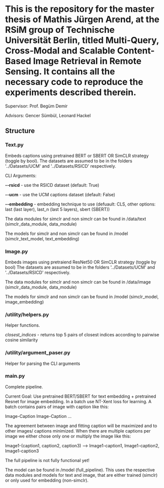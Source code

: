 # This is the repository for the master thesis of Mathis Jürgen Arend, at the RSiM group of Technische Universität Berlin, titled Multi-Query, Cross-Modal and Scalable Content-Based Image Retrieval in Remote Sensing. It contains all the necessary code to reproduce the experiments described therein.


Supervisor: Prof. Begüm Demir

Advisors: Gencer Sümbül, Leonard Hackel



## Structure

### Text.py

Embeds captions using pretrained BERT or SBERT OR SimCLR strategy (toggle by bool). The datasets are assumed to be in the folders '../Datasets/UCM' and '../Datasets/RSICD' 
respectively.

CLI Arguments:


**--rsicd** - use the RSICD dataset (default: True)

**--ucm** - use the UCM captions dataset (default: False)

**--embedding** - embedding technique to use (defuault: CLS, other options: last (last layer), last_n (last 5 layers), sbert (SBERT))


The data modules for simclr and non simclr can be found in /data/text (simclr_data_module, data_module)

The models for simclr and non simclr can be found in /model (simclr_text_model, text_embedding)

### Image.py

Embeds images using pretraiend ResNet50 OR SimCLR strategy (toggle by bool) The datasets are assumed to be in the folders '../Datasets/UCM' and '../Datasets/RSICD' respectively.

The data modules for simclr and non simclr can be found in /data/image (simclr_data_module, data_module)

The models for simclr and non simclr can be found in /model (simclr_model, image_embedding)

### /utility/helpers.py

Helper functions. 

*closest_indices* - returns top 5 pairs of closest indices according to pairwise cosine similarity

### /utility/argument_paser.py

Helper for parsing the CLI arguments


### main.py

Complete pipeline. 

Current Goal: Use pretrained BERT/SBERT for text embedding + pretrained Resnet for image embedding. In a batch use NT-Xent loss for learning. A batch contains pairs of image with caption like this:

Image-Caption
Image-Caption
...

The agreement between image and fitting caption will be maximized and to other images/ captions minimized. When there are multiple captions per image we either chose only one or multiply the image like this:

Image1-(caption1, caption2, caption3) --> Image1-caption1, Image1-caption2, Image1-caption3


The full pipeline is not fully functional yet!

The model can be found in /model (full_pipeline). This uses the respective data modules and models for text and image, that are either trained (simclr) or only used for embedding (non-simclr).
